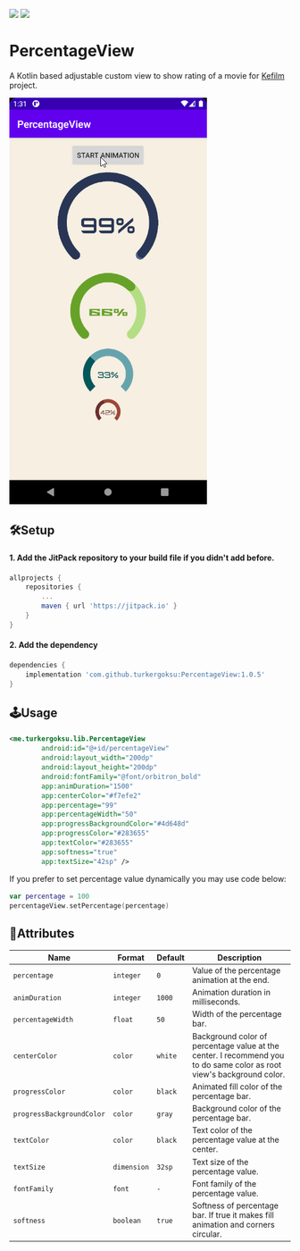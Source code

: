 [![](https://jitpack.io/v/turkergoksu/PercentageView.svg)](https://jitpack.io/#turkergoksu/PercentageView)
![](https://img.shields.io/badge/minSdkVersion-21-brightgreen.svg)

# PercentageView
A Kotlin based adjustable custom view to show rating of a movie for [Kefilm](https://github.com/turkergoksu/Kefilm) project.

![intro](screenshots/intro.gif?raw=true)

## 🛠️Setup
#### 1. Add the JitPack repository to your build file if you didn't add before.
```gradle
allprojects {
    repositories {
        ...
        maven { url 'https://jitpack.io' }
    }
}
```

#### 2. Add the dependency
```gradle
dependencies {
    implementation 'com.github.turkergoksu:PercentageView:1.0.5'
}
```

## 🕹️Usage
```xml
<me.turkergoksu.lib.PercentageView
        android:id="@+id/percentageView"
        android:layout_width="200dp"
        android:layout_height="200dp"
        android:fontFamily="@font/orbitron_bold"
        app:animDuration="1500"
        app:centerColor="#f7efe2"
        app:percentage="99"
        app:percentageWidth="50"
        app:progressBackgroundColor="#4d648d"
        app:progressColor="#283655"
        app:textColor="#283655"
        app:softness="true"
        app:textSize="42sp" />
```

If you prefer to set percentage value dynamically you may use code below:
```kotlin
var percentage = 100
percentageView.setPercentage(percentage)
```

## 📝Attributes
| Name | Format | Default | Description |
| ---- | ------ | ------- | ----------- |
|`percentage`|`integer`|`0`|Value of the percentage animation at the end.|
|`animDuration`|`integer`|`1000`|Animation duration in milliseconds.|
|`percentageWidth`|`float`|`50`|Width of the percentage bar.|
|`centerColor`|`color`|`white`|Background color of percentage value at the center. I recommend you to do same color as root view's background color. |
|`progressColor`|`color`|`black`|Animated fill color of the percentage bar.|
|`progressBackgroundColor`|`color`|`gray`|Background color of the percentage bar.|
|`textColor`|`color`|`black`|Text color of the percentage value at the center.|
|`textSize`|`dimension`|`32sp`|Text size of the percentage value.|
|`fontFamily`|`font`|`-`|Font family of the percentage value.|
|`softness`|`boolean`|`true`|Softness of percentage bar. If true it makes fill animation and corners circular.|
